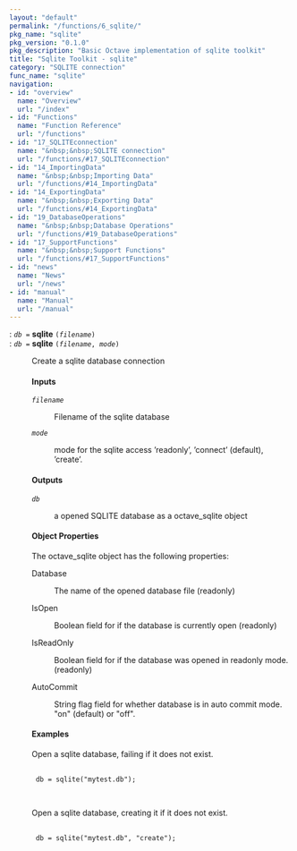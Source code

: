 ```yaml
---
layout: "default"
permalink: "/functions/6_sqlite/"
pkg_name: "sqlite"
pkg_version: "0.1.0"
pkg_description: "Basic Octave implementation of sqlite toolkit"
title: "Sqlite Toolkit - sqlite"
category: "SQLITE connection"
func_name: "sqlite"
navigation:
- id: "overview"
  name: "Overview"
  url: "/index"
- id: "Functions"
  name: "Function Reference"
  url: "/functions"
- id: "17_SQLITEconnection"
  name: "&nbsp;&nbsp;SQLITE connection"
  url: "/functions/#17_SQLITEconnection"
- id: "14_ImportingData"
  name: "&nbsp;&nbsp;Importing Data"
  url: "/functions/#14_ImportingData"
- id: "14_ExportingData"
  name: "&nbsp;&nbsp;Exporting Data"
  url: "/functions/#14_ExportingData"
- id: "19_DatabaseOperations"
  name: "&nbsp;&nbsp;Database Operations"
  url: "/functions/#19_DatabaseOperations"
- id: "17_SupportFunctions"
  name: "&nbsp;&nbsp;Support Functions"
  url: "/functions/#17_SupportFunctions"
- id: "news"
  name: "News"
  url: "/news"
- id: "manual"
  name: "Manual"
  url: "/manual"
---
```

<dl class="first-deftypefn">
<dt class="deftypefn" id="index-sqlite"><span class="category-def">: </span><span><code class="def-type"><var class="var">db</var> =</code> <strong class="def-name">sqlite</strong> <code class="def-code-arguments">(<var class="var">filename</var>)</code><a class="copiable-link" href='#index-sqlite'></a></span></dt>
<dt class="deftypefnx def-cmd-deftypefn" id="index-sqlite-1"><span class="category-def">: </span><span><code class="def-type"><var class="var">db</var> =</code> <strong class="def-name">sqlite</strong> <code class="def-code-arguments">(<var class="var">filename</var>, <var class="var">mode</var>)</code><a class="copiable-link" href='#index-sqlite-1'></a></span></dt>
<dd><p>Create a sqlite database connection
</p>
<h4 class="subsubheading" id="Inputs">Inputs</h4>
<dl class="table">
<dt><code class="code"><var class="var">filename</var></code></dt>
<dd><p>Filename of the sqlite database
 </p></dd>
<dt><code class="code"><var class="var">mode</var></code></dt>
<dd><p>mode for the sqlite access &rsquo;readonly&rsquo;, &rsquo;connect&rsquo; (default), &rsquo;create&rsquo;.
 </p></dd>
</dl>

<h4 class="subsubheading" id="Outputs">Outputs</h4>
<dl class="table">
<dt><code class="code"><var class="var">db</var></code></dt>
<dd><p>a opened SQLITE database as a octave_sqlite object
 </p></dd>
</dl>

<h4 class="subsubheading" id="Object-Properties">Object Properties</h4>
<p>The octave_sqlite object has the following properties:
</p>
<dl class="table">
<dt>Database</dt>
<dd><p>The name of the opened database file (readonly)
 </p></dd>
<dt>IsOpen</dt>
<dd><p>Boolean field for if the database is currently open (readonly)
 </p></dd>
<dt>IsReadOnly</dt>
<dd><p>Boolean field for if the database was opened in readonly mode. (readonly)
 </p></dd>
<dt>AutoCommit</dt>
<dd><p>String flag field for whether database is in auto commit mode. &quot;on&quot; (default) or &quot;off&quot;.
 </p></dd>
</dl>

<h4 class="subsubheading" id="Examples">Examples</h4>
<p>Open a sqlite database, failing if it does not exist.
 </p><div class="example">
<pre class="example-preformatted"> <code class="code">
 db = sqlite(&quot;mytest.db&quot;);
 </code>
 </pre></div>

<p>Open a sqlite database, creating it if it does not exist.
 </p><div class="example">
<pre class="example-preformatted"> <code class="code">
 db = sqlite(&quot;mytest.db&quot;, &quot;create&quot;);
 </code>
 </pre></div>

</dd></dl>